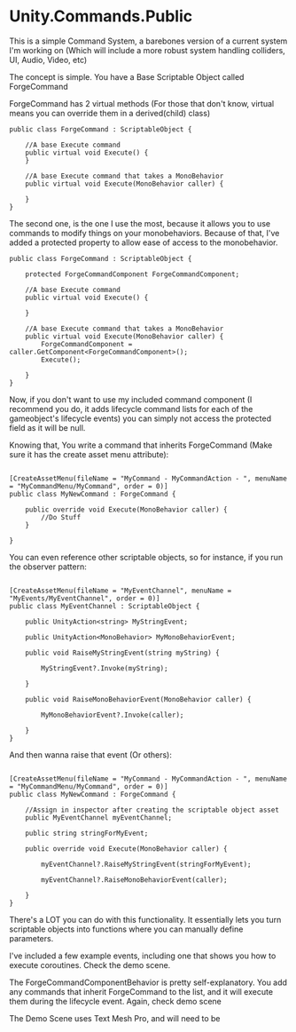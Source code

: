 # Unity.Commands.Public
This is a simple Command System, a barebones version of a current system I'm working on (Which will include a more robust system handling colliders, UI, Audio, Video, etc)

The concept is simple. You have a Base Scriptable Object called ForgeCommand



ForgeCommand has 2 virtual methods (For those that don't know, virtual means you can override them in a derived(child) class)

```*.csharp
public class ForgeCommand : ScriptableObject {
    
    //A base Execute command
    public virtual void Execute() {
    }
    
    //A base Execute command that takes a MonoBehavior
    public virtual void Execute(MonoBehavior caller) {
        
    }
}
```

The second one, is the one I use the most, because it allows you to use commands to modify things on your monobehaviors.
Because of that, I've added a protected property to allow ease of access to the monobehavior.

```*.csharp
public class ForgeCommand : ScriptableObject {
    
    protected ForgeCommandComponent ForgeCommandComponent;
    
    //A base Execute command
    public virtual void Execute() {
    
    }
    
    //A base Execute command that takes a MonoBehavior
    public virtual void Execute(MonoBehavior caller) {        
        ForgeCommandComponent = caller.GetComponent<ForgeCommandComponent>();
        Execute();
        
    }
}
```

Now, if you don't want to use my included command component (I recommend you do, it adds lifecycle command lists for each of the gameobject's lifecycle events)
you can simply not access the protected field as it will be null.


Knowing that, You write a command that inherits ForgeCommand (Make sure it has the create asset menu attribute):

```*.csharp

[CreateAssetMenu(fileName = "MyCommand - MyCommandAction - ", menuName = "MyCommandMenu/MyCommand", order = 0)]
public class MyNewCommand : ForgeCommand {

    public override void Execute(MonoBehavior caller) {
        //Do Stuff
    }
    
}
```

You can even reference other scriptable objects, so for instance, if you run the observer pattern:


```*.csharp

[CreateAssetMenu(fileName = "MyEventChannel", menuName = "MyEvents/MyEventChannel", order = 0)]
public class MyEventChannel : ScriptableObject {

    public UnityAction<string> MyStringEvent;
    
    public UnityAction<MonoBehavior> MyMonoBehaviorEvent;
    
    public void RaiseMyStringEvent(string myString) {
    
        MyStringEvent?.Invoke(myString);
        
    }
    
    public void RaiseMonoBehaviorEvent(MonoBehavior caller) {
    
        MyMonoBehaviorEvent?.Invoke(caller);
        
    }
}
```

And then wanna raise that event (Or others):

```*.csharp

[CreateAssetMenu(fileName = "MyCommand - MyCommandAction - ", menuName = "MyCommandMenu/MyCommand", order = 0)]
public class MyNewCommand : ForgeCommand {
    
    //Assign in inspector after creating the scriptable object asset    
    public MyEventChannel myEventChannel;
    
    public string stringForMyEvent;

    public override void Execute(MonoBehavior caller) {
    
        myEventChannel?.RaiseMyStringEvent(stringForMyEvent);
        
        myEventChannel?.RaiseMonoBehaviorEvent(caller);
        
    }
}
```

There's a LOT you can do with this functionality. It essentially lets you turn scriptable objects into functions where you can manually define parameters.



I've included a few example events, including one that shows you how to execute coroutines.
Check the demo scene.

The ForgeCommandComponentBehavior is pretty self-explanatory. You add any commands that inherit ForgeCommand to the list, and it will execute them during the lifecycle event. Again, check demo scene

The Demo Scene uses Text Mesh Pro, and will need to be 